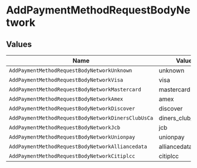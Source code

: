 # AddPaymentMethodRequestBodyNetwork


## Values

| Name                                               | Value                                              |
| -------------------------------------------------- | -------------------------------------------------- |
| `AddPaymentMethodRequestBodyNetworkUnknown`        | unknown                                            |
| `AddPaymentMethodRequestBodyNetworkVisa`           | visa                                               |
| `AddPaymentMethodRequestBodyNetworkMastercard`     | mastercard                                         |
| `AddPaymentMethodRequestBodyNetworkAmex`           | amex                                               |
| `AddPaymentMethodRequestBodyNetworkDiscover`       | discover                                           |
| `AddPaymentMethodRequestBodyNetworkDinersClubUsCa` | diners_club_us_ca                                  |
| `AddPaymentMethodRequestBodyNetworkJcb`            | jcb                                                |
| `AddPaymentMethodRequestBodyNetworkUnionpay`       | unionpay                                           |
| `AddPaymentMethodRequestBodyNetworkAlliancedata`   | alliancedata                                       |
| `AddPaymentMethodRequestBodyNetworkCitiplcc`       | citiplcc                                           |